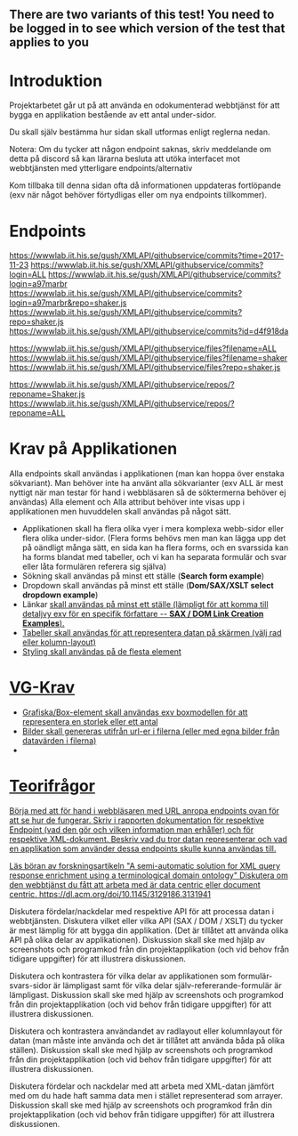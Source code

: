## There are two variants of this test! You need to be logged in to see which version of the test that applies to you

# Introduktion

Projektarbetet går ut på att använda en odokumenterad webbtjänst för att bygga en applikation bestående av ett antal under-sidor.

Du skall själv bestämma hur sidan skall utformas enligt reglerna nedan.

Notera: Om du tycker att någon endpoint saknas, skriv meddelande om detta på discord så kan lärarna besluta att utöka interfacet mot webbtjänsten med ytterligare endpoints/alternativ

Kom tillbaka till denna sidan ofta då informationen uppdateras fortlöpande (exv när något behöver förtydligas eller om nya endpoints tillkommer).

# Endpoints

https://wwwlab.iit.his.se/gush/XMLAPI/githubservice/commits?time=2017-11-23
https://wwwlab.iit.his.se/gush/XMLAPI/githubservice/commits?login=ALL
https://wwwlab.iit.his.se/gush/XMLAPI/githubservice/commits?login=a97marbr
https://wwwlab.iit.his.se/gush/XMLAPI/githubservice/commits?login=a97marbr&repo=shaker.js
https://wwwlab.iit.his.se/gush/XMLAPI/githubservice/commits?repo=shaker.js
https://wwwlab.iit.his.se/gush/XMLAPI/githubservice/commits?id=d4f918da

https://wwwlab.iit.his.se/gush/XMLAPI/githubservice/files?filename=ALL
https://wwwlab.iit.his.se/gush/XMLAPI/githubservice/files?filename=shaker
https://wwwlab.iit.his.se/gush/XMLAPI/githubservice/files?repo=shaker.js

https://wwwlab.iit.his.se/gush/XMLAPI/githubservice/repos/?reponame=Shaker.js
https://wwwlab.iit.his.se/gush/XMLAPI/githubservice/repos/?reponame=ALL

# Krav på Applikationen

Alla endpoints skall användas i applikationen (man kan hoppa över enstaka sökvariant). 
Man behöver inte ha använt alla sökvarianter (exv ALL är mest nyttigt när man testar för hand i webbläsaren så de söktermerna behöver ej användas)
Alla element och Alla attribut behöver inte visas upp i applikationen men huvuddelen skall användas på något sätt.

* Applikationen skall ha flera olika vyer i mera komplexa webb-sidor eller flera olika under-sidor. (Flera forms behövs men man kan lägga upp det på oändligt många sätt, en sida kan ha flera forms, och en svarssida kan ha forms blandat med tabeller, och vi kan ha separata formulär och svar eller låta formulären referera sig själva)
* Sökning skall användas på minst ett ställe (**Search form example**)
* Dropdown skall användas på minst ett ställe (**Dom/SAX/XSLT select dropdown example**)
* Länkar <a href='test.php?id=7243'> skall användas på minst ett ställe (lämpligt för att komma till detaljvy exv för en specifik författare -- **SAX / DOM Link Creation Examples**).
* Tabeller skall användas för att representera datan på skärmen (välj rad eller kolumn-layout)
* Styling skall användas på de flesta element
	
# VG-Krav

* Grafiska/Box-element skall användas exv boxmodellen för att representera en storlek eller ett antal
* Bilder skall genereras utifrån url-er i filerna (eller med egna bilder från datavärden i filerna)
* 

# Teorifrågor

Börja med att för hand i webbläsaren med URL anropa endpoints ovan för att se hur de fungerar. Skriv i rapporten dokumentation för respektive Endpoint (vad den gör och vilken information man erhåller) och för respektive XML-dokument. Beskriv vad du tror datan representerar och vad en applikation som använder dessa endpoints skulle kunna användas till.

Läs böran av forskningsartikeln "A semi-automatic solution for XML query response enrichment using a terminological domain ontology"
Diskutera om den webbtjänst du fått att arbeta med är data centric eller document centric.
https://dl.acm.org/doi/10.1145/3129186.3131941

Diskutera fördelar/nackdelar med respektive API för att processa datan i webbtjänsten. Diskutera vilket eller vilka API (SAX / DOM / XSLT) du tycker är mest lämplig för att bygga din applikation. 
(Det är tillåtet att använda olika API på olika delar av applikationen). Diskussion skall ske med hjälp av screenshots och programkod från din projektapplikation (och vid behov från tidigare uppgifter) för att illustrera diskussionen.

Diskutera och kontrastera för vilka delar av applikationen som formulär-svars-sidor är lämpligast samt för vilka delar själv-refererande-formulär är lämpligast. Diskussion skall ske med hjälp av screenshots och programkod från din projektapplikation (och vid behov från tidigare uppgifter) för att illustrera diskussionen.

Diskutera och kontrastera användandet av radlayout eller kolumnlayout för datan (man måste inte använda och det är tillåtet att använda båda på olika ställen). Diskussion skall ske med hjälp av screenshots och programkod från din projektapplikation (och vid behov från tidigare uppgifter) för att illustrera diskussionen.

Diskutera fördelar och nackdelar med att arbeta med XML-datan jämfört med om du hade haft samma data men i stället representerad som arrayer. Diskussion skall ske med hjälp av screenshots och programkod från din projektapplikation (och vid behov från tidigare uppgifter) för att illustrera diskussionen.
